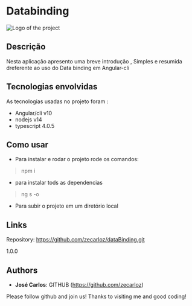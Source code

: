 
# Databinding

![Logo of the project](https://encrypted-tbn0.gstatic.com/images?q=tbn%3AANd9GcQaoquUqPG9kILqR19fpt4yvHkiZjR1EvXrPA&usqp=CAU)

## Descrição

Nesta aplicação apresento uma breve introdução ,
Simples e resumida dreferente ao uso do Data binding em Angular-cli


## Tecnologias envolvidas

As tecnologias usadas no projeto foram : 
* Angular/cli v10
* nodejs v14
* typescript 4.0.5

## Como usar

* Para instalar e rodar o projeto rode os comandos: 
>    npm i
* para instalar tods as dependencias
>    ng s -o
* Para subir o projeto em um diretório local


## Links
  
   Repository: https://github.com/zecarloz/dataBinding.git



1.0.0


## Authors

* **José Carlos**: GITHUB (https://github.com/zecarloz)


Please follow github and join us!
Thanks to visiting me and good coding!
